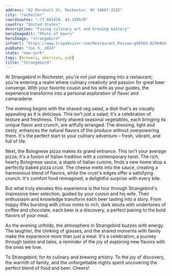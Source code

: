 ```yaml
---
address: "62 Marshall St, Rochester, NY 14607-3525"
city: "rochester"
coordinates: "-77.601930, 43.150570"
country: "United States"
description: "Fusing culinary art and brewing mastery"
heroImageAlt: "Photo of beers"
heroImage: "strangebird"
infoUrl: "https://www.tripadvisor.com/Restaurant_Review-g48503-d23846434-Reviews-Strangebird-Rochester_Finger_Lakes_New_York.html"
pubDate: "Jan 5, 2024"
state: "new-york"
tags: [brewery, american, pub]
title: "Strangebird"
---
```


At Strangebird in Rochester, you're not just stepping into a restaurant; you're entering a realm where culinary creativity and passion for great beer converge. With your favorite cousin and his wife as your guides, the experience transforms into a personal exploration of flavor and camaraderie.

The evening begins with the shaved veg salad, a dish that's as visually appealing as it is delicious. This isn't just a salad; it's a celebration of texture and freshness. Thinly shaved seasonal vegetables, each bringing its unique flavor and crunch, are artfully arranged. The dressing, light and zesty, enhances the natural flavors of the produce without overpowering them. It's the perfect start to your culinary adventure – fresh, vibrant, and full of life.

Next, the Bolognese pizza makes its grand entrance. This isn't your average pizza; it's a fusion of Italian tradition with a contemporary twist. The rich, hearty Bolognese sauce, a staple of Italian cuisine, finds a new home atop a perfectly baked pizza crust. The cheese melts into the sauce, creating a harmonious blend of flavors, while the crust's edges offer a satisfying crunch. It's comfort food reimagined, a delightful surprise with every bite.

But what truly elevates this experience is the tour through Strangebird's impressive beer selection, guided by your cousin and his wife. Their enthusiasm and knowledge transform each beer tasting into a story. From hoppy IPAs bursting with citrus notes to rich, dark stouts with undertones of coffee and chocolate, each beer is a discovery, a perfect pairing to the bold flavors of your meal.

As the evening unfolds, the atmosphere in Strangebird buzzes with energy. The laughter, the clinking of glasses, and the shared moments with family make the experience more than just a meal. It's a celebration, a journey through tastes and tales, a reminder of the joy of exploring new flavors with the ones we love.

To Strangebird, for its culinary and brewing artistry. To the joy of discovery, the warmth of family, and the unforgettable nights spent uncovering the perfect blend of food and beer. Cheers!
